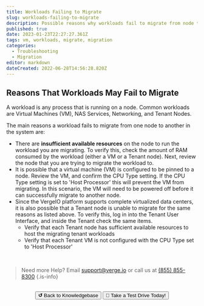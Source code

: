 ```yaml
---
title: Workloads Failing to Migrate
slug: workloads-failing-to-migrate
description: Possible reasons why workloads fail to migrate from node to node
published: true
date: 2023-01-23T22:27:27.361Z
tags: vm, workloads, migrate, migration
categories:
  - Troubleshooting
  - Migration
editor: markdown
dateCreated: 2022-06-28T14:56:28.820Z
---
```


## Reasons That Workloads May Fail to Migrate

A workload is any process that is running on a node. Common workloads are Virtual Machines (VM), NAS Services, Networking, and Tenant Nodes.

The main reasons a workload fails to migrate from one node to another in the system are:
* There are **insufficient available resources** on the node to run the workload you are migrating. To verify this, check the amount of RAM consumed by the workload (either a VM or a Tenant node).  Next, review the node that you are trying to migrate the workload to.
* It is possible that a virtual machine (VM) is configured to be pinned to a node.  Review the VM, and confirm the CPU Type setting.  If the CPU Type setting is set to 'Host Processor' this will prevent the VM from migrating.  In this scenario, the VM will need to be powered off before it can successfully migrate to another node.
* Since the VergeIO platform supports complete virtualized data centers, it is also possible that a Tenant node is unable to migrate for the same reasons as listed above.  To verify this, log in into the Tenant User Interface, and inside the Tenant check the same items.
	* Verify that each Tenant node has sufficient available resources to host the migrating tenant workloads
	* Verify that each Tenant VM is not configured with the CPU Type set to 'Host Processor'

<br>

> Need more Help? Email <a href="mailto:support@verge.io?subject=Support Inquiry" target="_blank" rel="noopener noreferrer">support@verge.io</a> or call us at <a href="tel:+855-855-8300">(855) 855-8300</a>
{.is-info}

<br>
<div style="text-align: center">
  <a href="https://wiki.verge.io/en/public/kb"><button class="button-grey"> <b>↺</b> Back to Knowledgebase</button></a>
<a href="https://www.verge.io/test-drive"><button class="button-orange">🚗 Take a Test Drive Today!</button></a>
</div>